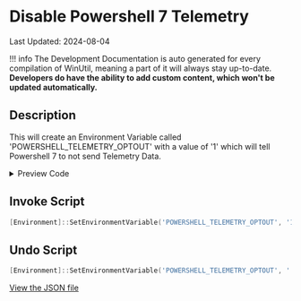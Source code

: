 ﻿# Disable Powershell 7 Telemetry

Last Updated: 2024-08-04


!!! info
     The Development Documentation is auto generated for every compilation of WinUtil, meaning a part of it will always stay up-to-date. **Developers do have the ability to add custom content, which won't be updated automatically.**


## Description

This will create an Environment Variable called 'POWERSHELL_TELEMETRY_OPTOUT' with a value of '1' which will tell Powershell 7 to not send Telemetry Data.

<!-- BEGIN CUSTOM CONTENT -->

<!-- END CUSTOM CONTENT -->

<details>
<summary>Preview Code</summary>

```json
{
    "Content":  "Disable Powershell 7 Telemetry",
    "Description":  "This will create an Environment Variable called \u0027POWERSHELL_TELEMETRY_OPTOUT\u0027 with a value of \u00271\u0027 which will tell Powershell 7 to not send Telemetry Data.",
    "category":  "Essential Tweaks",
    "link":  "https://christitustech.github.io/winutil/dev/tweaks/Shortcuts/Shortcut",
    "panel":  "1",
    "Order":  "a009_",
    "InvokeScript":  [
                         "[Environment]::SetEnvironmentVariable(\u0027POWERSHELL_TELEMETRY_OPTOUT\u0027, \u00271\u0027, \u0027Machine\u0027)"
                     ],
    "UndoScript":  [
                       "[Environment]::SetEnvironmentVariable(\u0027POWERSHELL_TELEMETRY_OPTOUT\u0027, \u0027\u0027, \u0027Machine\u0027)"
                   ]
}
```
</details>

## Invoke Script

```powershell
[Environment]::SetEnvironmentVariable('POWERSHELL_TELEMETRY_OPTOUT', '1', 'Machine')

```
## Undo Script

```powershell
[Environment]::SetEnvironmentVariable('POWERSHELL_TELEMETRY_OPTOUT', '', 'Machine')

```
<!-- BEGIN SECOND CUSTOM CONTENT -->

<!-- END SECOND CUSTOM CONTENT -->

[View the JSON file](https://github.com/ChrisTitusTech/winutil/tree/main/config/tweaks.json)

